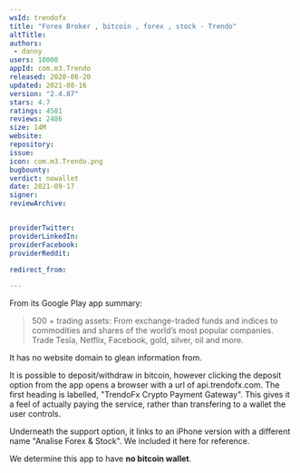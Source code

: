 ```yaml
---
wsId: trendofx
title: "Forex Broker , bitcoin , forex , stock - Trendo"
altTitle: 
authors:
 - danny
users: 10000
appId: com.m3.Trendo
released: 2020-08-20
updated: 2021-08-16
version: "2.4.87"
stars: 4.7
ratings: 4581
reviews: 2486
size: 14M
website: 
repository: 
issue: 
icon: com.m3.Trendo.png
bugbounty: 
verdict: nowallet
date: 2021-09-17
signer: 
reviewArchive:


providerTwitter: 
providerLinkedIn: 
providerFacebook: 
providerReddit: 

redirect_from:

---
```

From its Google Play app summary:

> 500 + trading assets: From exchange-traded funds and indices to commodities and shares of the world’s most popular companies. Trade Tesla, Netflix, Facebook, gold, silver, oil and more.

It has no website domain to glean information from. 

It is possible to deposit/withdraw in bitcoin, however clicking the deposit option from the app opens a browser with a url of api.trendofx.com. The first heading is labelled, "TrendoFx Crypto Payment Gateway". This gives it a feel of actually paying the service, rather than transfering to a wallet the user controls. 

Underneath the support option, it links to an iPhone version with a different name "Analise Forex & Stock". We included it here for reference. 

We determine this app to have **no bitcoin wallet**.
